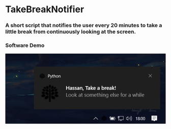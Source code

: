 # TakeBreakNotifier
### A short script that notifies the user every 20 minutes to take a little break from continuously looking at the screen. 

### Software Demo
<img src = "/images/screenshot.png">
